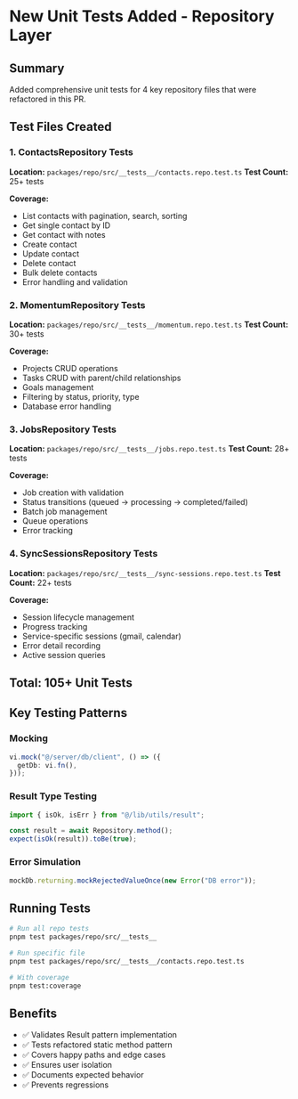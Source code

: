 # New Unit Tests Added - Repository Layer

## Summary

Added comprehensive unit tests for 4 key repository files that were refactored in this PR.

## Test Files Created

### 1. ContactsRepository Tests

**Location:** `packages/repo/src/__tests__/contacts.repo.test.ts`
**Test Count:** 25+ tests

**Coverage:**
- List contacts with pagination, search, sorting
- Get single contact by ID
- Get contact with notes
- Create contact
- Update contact  
- Delete contact
- Bulk delete contacts
- Error handling and validation

### 2. MomentumRepository Tests

**Location:** `packages/repo/src/__tests__/momentum.repo.test.ts`
**Test Count:** 30+ tests

**Coverage:**
- Projects CRUD operations
- Tasks CRUD with parent/child relationships
- Goals management
- Filtering by status, priority, type
- Database error handling

### 3. JobsRepository Tests

**Location:** `packages/repo/src/__tests__/jobs.repo.test.ts`
**Test Count:** 28+ tests

**Coverage:**
- Job creation with validation
- Status transitions (queued → processing → completed/failed)
- Batch job management
- Queue operations
- Error tracking

### 4. SyncSessionsRepository Tests

**Location:** `packages/repo/src/__tests__/sync-sessions.repo.test.ts`
**Test Count:** 22+ tests

**Coverage:**
- Session lifecycle management
- Progress tracking
- Service-specific sessions (gmail, calendar)
- Error detail recording
- Active session queries

## Total: 105+ Unit Tests

## Key Testing Patterns

### Mocking

```typescript
vi.mock("@/server/db/client", () => ({
  getDb: vi.fn(),
}));
```

### Result Type Testing

```typescript
import { isOk, isErr } from "@/lib/utils/result";

const result = await Repository.method();
expect(isOk(result)).toBe(true);
```

### Error Simulation

```typescript
mockDb.returning.mockRejectedValueOnce(new Error("DB error"));
```

## Running Tests

```bash
# Run all repo tests
pnpm test packages/repo/src/__tests__

# Run specific file
pnpm test packages/repo/src/__tests__/contacts.repo.test.ts

# With coverage
pnpm test:coverage
```

## Benefits

- ✅ Validates Result<T> pattern implementation
- ✅ Tests refactored static method pattern
- ✅ Covers happy paths and edge cases
- ✅ Ensures user isolation
- ✅ Documents expected behavior
- ✅ Prevents regressions